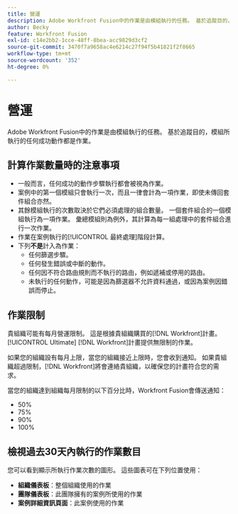 ```yaml
---
title: 營運
description: Adobe Workfront Fusion中的作業是由模組執行的任務。 基於追蹤目的，模組所執行的任何成功動作都是作業。
author: Becky
feature: Workfront Fusion
exl-id: c14e2bb2-1cce-48ff-8bea-acc9829d3cf2
source-git-commit: 3470f7a9658ac4e6214c27f94f5b41821f2f8665
workflow-type: tm+mt
source-wordcount: '352'
ht-degree: 0%

---
```


# 營運

Adobe Workfront Fusion中的作業是由模組執行的任務。 基於追蹤目的，模組所執行的任何成功動作都是作業。

## 計算作業數量時的注意事項

* 一般而言，任何成功的動作步驟執行都會被視為作業。
* 案例中的第一個模組只會執行一次，而且一律會計為一項作業，即使未傳回套件組合亦然。
* 其餘模組執行的次數取決於它們必須處理的組合數量。  一個套件組合的一個模組執行為一項作業。 彙總模組則為例外，其計算為每一組處理中的套件組合進行一次作業。
* 作業在案例執行的[!UICONTROL 最終處理]階段計算。
* 下列&#x200B;**不是**&#x200B;計入為作業：
   * 任何篩選步驟。
   * 任何發生錯誤或中斷的動作。
   * 任何因不符合路由規則而不執行的路由，例如遞補或停用的路由。
   * 未執行的任何動作，可能是因為篩選器不允許資料通過，或因為案例因錯誤而停止。

## 作業限制

貴組織可能有每月營運限制。 這是根據貴組織購買的[!DNL Workfront]計畫。 [!UICONTROL Ultimate] [!DNL Workfront]計畫提供無限制的作業。

如果您的組織設有每月上限，當您的組織接近上限時，您會收到通知。 如果貴組織超過限制，[!DNL Workfront]將會連絡貴組織，以確保您的計畫符合您的需求。

當您的組織達到組織每月限制的以下百分比時，Workfront Fusion會傳送通知：

* 50%
* 75%
* 90%
* 100%

## 檢視過去30天內執行的作業數目

您可以看到顯示所執行作業次數的圖形。 這些圖表可在下列位置使用：

* **組織儀表板**：整個組織使用的作業
* **團隊儀表板**：此團隊擁有的案例所使用的作業
* **案例詳細資訊頁面**：此案例使用的作業
